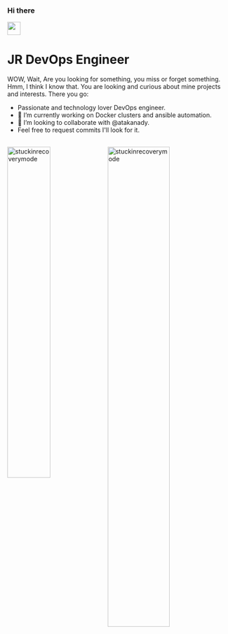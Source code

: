 ### Hi there <a href="https://github.com/Stuckinrecoerymode" target="_self">
<img src="https://media.giphy.com/media/hvRJCLFzcasrR4ia7z/giphy.gif" width="30">
</a>

# JR DevOps Engineer

WOW, Wait, Are you looking for something, you miss or forget something. Hmm,
I think I know that. You are looking and curious about mine projects and interests.
There you go:
 - Passionate and technology lover DevOps engineer.
 - 🔭 I’m currently working on Docker clusters and ansible automation.
 - 👯 I’m looking to collaborate with @atakanady.
 - Feel free to request commits I'll look for it.



##
<p><img align="left" src="https://github-readme-stats.vercel.app/api/top-langs?username=stuckinrecoverymode&show_icons=true&theme=radical&locale=en&layout=compact" width="44%" alt="stuckinrecoverymode" /></p>
<p>&nbsp;<img align="rigt" src="https://github-readme-stats.vercel.app/api?username=stuckinrecoverymode&show_icons=true&theme=radical" alt="stuckinrecoverymode" width="53%" /></p>
 
